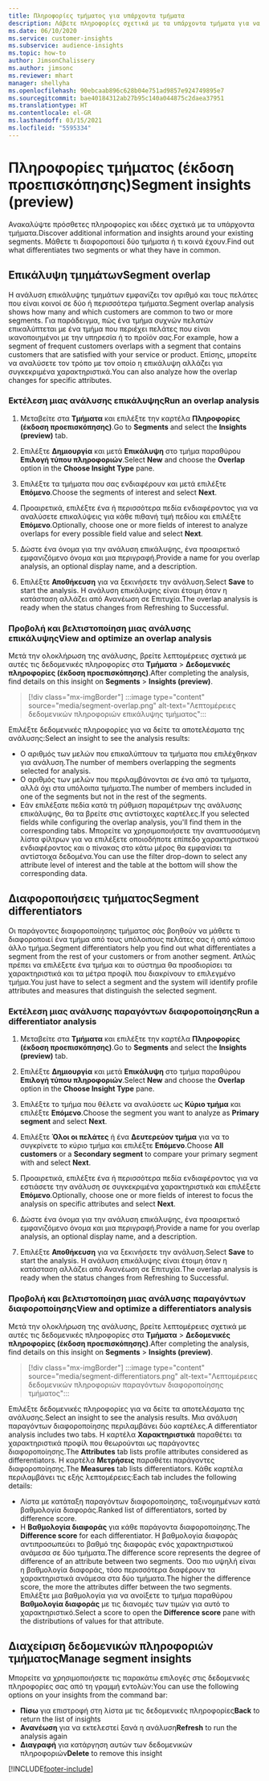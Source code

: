 ```yaml
---
title: Πληροφορίες τμήματος για υπάρχοντα τμήματα
description: Λάβετε πληροφορίες σχετικά με τα υπάρχοντα τμήματα για να δείτε τις διαφορές και τα κοινά σημεία.
ms.date: 06/10/2020
ms.service: customer-insights
ms.subservice: audience-insights
ms.topic: how-to
author: JimsonChalissery
ms.author: jimsonc
ms.reviewer: mhart
manager: shellyha
ms.openlocfilehash: 90ebcaab896c628b04e751ad9857e924749895e7
ms.sourcegitcommit: bae40184312ab27b95c140a044875c2daea37951
ms.translationtype: HT
ms.contentlocale: el-GR
ms.lasthandoff: 03/15/2021
ms.locfileid: "5595334"
---
```

# <a name="segment-insights-preview"></a><span data-ttu-id="f9b7d-103">Πληροφορίες τμήματος (έκδοση προεπισκόπησης)</span><span class="sxs-lookup"><span data-stu-id="f9b7d-103">Segment insights (preview)</span></span>

<span data-ttu-id="f9b7d-104">Ανακαλύψτε πρόσθετες πληροφορίες και ιδέες σχετικά με τα υπάρχοντα τμήματα.</span><span class="sxs-lookup"><span data-stu-id="f9b7d-104">Discover additional information and insights around your existing segments.</span></span> <span data-ttu-id="f9b7d-105">Μάθετε τι διαφοροποιεί δύο τμήματα ή τι κοινά έχουν.</span><span class="sxs-lookup"><span data-stu-id="f9b7d-105">Find out what differentiates two segments or what they have in common.</span></span>

## <a name="segment-overlap"></a><span data-ttu-id="f9b7d-106">Επικάλυψη τμημάτων</span><span class="sxs-lookup"><span data-stu-id="f9b7d-106">Segment overlap</span></span>

<span data-ttu-id="f9b7d-107">Η ανάλυση επικάλυψης τμημάτων εμφανίζει τον αριθμό και τους πελάτες που είναι κοινοί σε δύο ή περισσότερα τμήματα.</span><span class="sxs-lookup"><span data-stu-id="f9b7d-107">Segment overlap analysis shows how many and which customers are common to two or more segments.</span></span> <span data-ttu-id="f9b7d-108">Για παράδειγμα, πώς ένα τμήμα συχνών πελατών επικαλύπτεται με ένα τμήμα που περιέχει πελάτες που είναι ικανοποιημένοι με την υπηρεσία ή το προϊόν σας.</span><span class="sxs-lookup"><span data-stu-id="f9b7d-108">For example, how a segment of frequent customers overlaps with a segment that contains customers that are satisfied with your service or product.</span></span>
<span data-ttu-id="f9b7d-109">Επίσης, μπορείτε να αναλύσετε τον τρόπο με τον οποίο η επικάλυψη αλλάζει για συγκεκριμένα χαρακτηριστικά.</span><span class="sxs-lookup"><span data-stu-id="f9b7d-109">You can also analyze how the overlap changes for specific attributes.</span></span>

### <a name="run-an-overlap-analysis"></a><span data-ttu-id="f9b7d-110">Εκτέλεση μιας ανάλυσης επικάλυψης</span><span class="sxs-lookup"><span data-stu-id="f9b7d-110">Run an overlap analysis</span></span>

1. <span data-ttu-id="f9b7d-111">Μεταβείτε στα **Τμήματα** και επιλέξτε την καρτέλα **Πληροφορίες (έκδοση προεπισκόπησης)**.</span><span class="sxs-lookup"><span data-stu-id="f9b7d-111">Go to **Segments** and select the **Insights (preview)** tab.</span></span>

1. <span data-ttu-id="f9b7d-112">Επιλέξτε **Δημιουργία** και μετά **Επικάλυψη** στο τμήμα παραθύρου **Επιλογή τύπου πληροφοριών**.</span><span class="sxs-lookup"><span data-stu-id="f9b7d-112">Select **New** and choose the **Overlap** option in the **Choose Insight Type** pane.</span></span>

1. <span data-ttu-id="f9b7d-113">Επιλέξτε τα τμήματα που σας ενδιαφέρουν και μετά επιλέξτε **Επόμενο**.</span><span class="sxs-lookup"><span data-stu-id="f9b7d-113">Choose the segments of interest and select **Next**.</span></span>

1. <span data-ttu-id="f9b7d-114">Προαιρετικά, επιλέξτε ένα ή περισσότερα πεδία ενδιαφέροντος για να αναλύσετε επικαλύψεις για κάθε πιθανή τιμή πεδίου και επιλέξτε **Επόμενο**.</span><span class="sxs-lookup"><span data-stu-id="f9b7d-114">Optionally, choose one or more fields of interest to analyze overlaps for every possible field value and select **Next**.</span></span>

1. <span data-ttu-id="f9b7d-115">Δώστε ένα όνομα για την ανάλυση επικάλυψης, ένα προαιρετικό εμφανιζόμενο όνομα και μια περιγραφή.</span><span class="sxs-lookup"><span data-stu-id="f9b7d-115">Provide a name for you overlap analysis, an optional display name, and a description.</span></span>

1. <span data-ttu-id="f9b7d-116">Επιλέξτε **Αποθήκευση** για να ξεκινήσετε την ανάλυση.</span><span class="sxs-lookup"><span data-stu-id="f9b7d-116">Select **Save** to start the analysis.</span></span> <span data-ttu-id="f9b7d-117">Η ανάλυση επικάλυψης είναι έτοιμη όταν η κατάσταση αλλάζει από Ανανέωση σε Επιτυχία.</span><span class="sxs-lookup"><span data-stu-id="f9b7d-117">The overlap analysis is ready when the status changes from Refreshing to Successful.</span></span>

### <a name="view-and-optimize-an-overlap-analysis"></a><span data-ttu-id="f9b7d-118">Προβολή και βελτιστοποίηση μιας ανάλυσης επικάλυψης</span><span class="sxs-lookup"><span data-stu-id="f9b7d-118">View and optimize an overlap analysis</span></span>

<span data-ttu-id="f9b7d-119">Μετά την ολοκλήρωση της ανάλυσης, βρείτε λεπτομέρειες σχετικά με αυτές τις δεδομενικές πληροφορίες στα **Τμήματα** > **Δεδομενικές πληροφορίες (έκδοση προεπισκόπησης)**.</span><span class="sxs-lookup"><span data-stu-id="f9b7d-119">After completing the analysis, find details on this insight on **Segments** > **Insights (preview)**.</span></span>

> [!div class="mx-imgBorder"]
> :::image type="content" source="media/segment-overlap.png" alt-text="Λεπτομέρειες δεδομενικών πληροφοριών επικάλυψης τμήματος":::

<span data-ttu-id="f9b7d-121">Επιλέξτε δεδομενικές πληροφορίες για να δείτε τα αποτελέσματα της ανάλυσης:</span><span class="sxs-lookup"><span data-stu-id="f9b7d-121">Select an insight to see the analysis results:</span></span>

- <span data-ttu-id="f9b7d-122">Ο αριθμός των μελών που επικαλύπτουν τα τμήματα που επιλέχθηκαν για ανάλυση.</span><span class="sxs-lookup"><span data-stu-id="f9b7d-122">The number of members overlapping the segments selected for analysis.</span></span>
- <span data-ttu-id="f9b7d-123">Ο αριθμός των μελών που περιλαμβάνονται σε ένα από τα τμήματα, αλλά όχι στα υπόλοιπα τμήματα.</span><span class="sxs-lookup"><span data-stu-id="f9b7d-123">The number of members included in one of the segments but not in the rest of the segments.</span></span>
- <span data-ttu-id="f9b7d-124">Εάν επιλέξατε πεδία κατά τη ρύθμιση παραμέτρων της ανάλυσης επικάλυψης, θα τα βρείτε στις αντίστοιχες καρτέλες.</span><span class="sxs-lookup"><span data-stu-id="f9b7d-124">If you selected fields while configuring the overlap analysis, you'll find them in the corresponding tabs.</span></span> <span data-ttu-id="f9b7d-125">Μπορείτε να χρησιμοποιήσετε την αναπτυσσόμενη λίστα φίλτρων για να επιλέξετε οποιοδήποτε επίπεδο χαρακτηριστικού ενδιαφέροντος και ο πίνακας στο κάτω μέρος θα εμφανίσει τα αντίστοιχα δεδομένα.</span><span class="sxs-lookup"><span data-stu-id="f9b7d-125">You can use the filter drop-down to select any attribute level of interest and the table at the bottom will show the corresponding data.</span></span>

## <a name="segment-differentiators"></a><span data-ttu-id="f9b7d-126">Διαφοροποιήσεις τμήματος</span><span class="sxs-lookup"><span data-stu-id="f9b7d-126">Segment differentiators</span></span>

<span data-ttu-id="f9b7d-127">Οι παράγοντες διαφοροποίησης τμήματος σάς βοηθούν να μάθετε τι διαφοροποιεί ένα τμήμα από τους υπόλοιπους πελάτες σας ή από κάποιο άλλο τμήμα.</span><span class="sxs-lookup"><span data-stu-id="f9b7d-127">Segment differentiators help you find out what differentiates a segment from the rest of your customers or from another segment.</span></span> <span data-ttu-id="f9b7d-128">Απλώς πρέπει να επιλέξετε ένα τμήμα και το σύστημα θα προσδιορίσει τα χαρακτηριστικά και τα μέτρα προφίλ που διακρίνουν το επιλεγμένο τμήμα.</span><span class="sxs-lookup"><span data-stu-id="f9b7d-128">You just have to select a segment and the system will identify profile attributes and measures that distinguish the selected segment.</span></span>

### <a name="run-a-differentiator-analysis"></a><span data-ttu-id="f9b7d-129">Εκτέλεση μιας ανάλυσης παραγόντων διαφοροποίησης</span><span class="sxs-lookup"><span data-stu-id="f9b7d-129">Run a differentiator analysis</span></span>

1. <span data-ttu-id="f9b7d-130">Μεταβείτε στα **Τμήματα** και επιλέξτε την καρτέλα **Πληροφορίες (έκδοση προεπισκόπησης)**.</span><span class="sxs-lookup"><span data-stu-id="f9b7d-130">Go to **Segments** and select the **Insights (preview)** tab.</span></span>

1. <span data-ttu-id="f9b7d-131">Επιλέξτε **Δημιουργία** και μετά **Επικάλυψη** στο τμήμα παραθύρου **Επιλογή τύπου πληροφοριών**.</span><span class="sxs-lookup"><span data-stu-id="f9b7d-131">Select **New** and choose the **Overlap** option in the **Choose Insight Type** pane.</span></span>

1. <span data-ttu-id="f9b7d-132">Επιλέξτε το τμήμα που θέλετε να αναλύσετε ως **Κύριο τμήμα** και επιλέξτε **Επόμενο**.</span><span class="sxs-lookup"><span data-stu-id="f9b7d-132">Choose the segment you want to analyze as **Primary segment** and select **Next**.</span></span>

1. <span data-ttu-id="f9b7d-133">Επιλέξτε **Όλοι οι πελάτες** ή ένα **Δευτερεύον τμήμα** για να το συγκρίνετε το κύριο τμήμα και επιλέξτε **Επόμενο**.</span><span class="sxs-lookup"><span data-stu-id="f9b7d-133">Choose **All customers** or a **Secondary segment** to compare your primary segment with and select **Next**.</span></span>

1. <span data-ttu-id="f9b7d-134">Προαιρετικά, επιλέξτε ένα ή περισσότερα πεδία ενδιαφέροντος για να εστιάσετε την ανάλυση σε συγκεκριμένα χαρακτηριστικά και επιλέξετε **Επόμενο**.</span><span class="sxs-lookup"><span data-stu-id="f9b7d-134">Optionally, choose one or more fields of interest to focus the analysis on specific attributes and select **Next**.</span></span>

1. <span data-ttu-id="f9b7d-135">Δώστε ένα όνομα για την ανάλυση επικάλυψης, ένα προαιρετικό εμφανιζόμενο όνομα και μια περιγραφή.</span><span class="sxs-lookup"><span data-stu-id="f9b7d-135">Provide a name for you overlap analysis, an optional display name, and a description.</span></span>

1. <span data-ttu-id="f9b7d-136">Επιλέξτε **Αποθήκευση** για να ξεκινήσετε την ανάλυση.</span><span class="sxs-lookup"><span data-stu-id="f9b7d-136">Select **Save** to start the analysis.</span></span> <span data-ttu-id="f9b7d-137">Η ανάλυση επικάλυψης είναι έτοιμη όταν η κατάσταση αλλάζει από Ανανέωση σε Επιτυχία.</span><span class="sxs-lookup"><span data-stu-id="f9b7d-137">The overlap analysis is ready when the status changes from Refreshing to Successful.</span></span>

### <a name="view-and-optimize-a-differentiators-analysis"></a><span data-ttu-id="f9b7d-138">Προβολή και βελτιστοποίηση μιας ανάλυσης παραγόντων διαφοροποίησης</span><span class="sxs-lookup"><span data-stu-id="f9b7d-138">View and optimize a differentiators analysis</span></span>

<span data-ttu-id="f9b7d-139">Μετά την ολοκλήρωση της ανάλυσης, βρείτε λεπτομέρειες σχετικά με αυτές τις δεδομενικές πληροφορίες στα **Τμήματα** > **Δεδομενικές πληροφορίες (έκδοση προεπισκόπησης)**.</span><span class="sxs-lookup"><span data-stu-id="f9b7d-139">After completing the analysis, find details on this insight on **Segments** > **Insights (preview)**.</span></span>

> [!div class="mx-imgBorder"]
> :::image type="content" source="media/segment-differentiators.png" alt-text="Λεπτομέρειες δεδομενικών πληροφοριών παραγόντων διαφοροποίησης τμήματος":::

<span data-ttu-id="f9b7d-141">Επιλέξτε δεδομενικές πληροφορίες για να δείτε τα αποτελέσματα της ανάλυσης.</span><span class="sxs-lookup"><span data-stu-id="f9b7d-141">Select an insight to see the analysis results.</span></span> <span data-ttu-id="f9b7d-142">Μια ανάλυση παραγόντων διαφοροποίησης περιλαμβάνει δύο καρτέλες.</span><span class="sxs-lookup"><span data-stu-id="f9b7d-142">A differentiator analysis includes two tabs.</span></span> <span data-ttu-id="f9b7d-143">Η καρτέλα **Χαρακτηριστικά** παραθέτει τα χαρακτηριστικά προφίλ που θεωρούνται ως παράγοντες διαφοροποίησης.</span><span class="sxs-lookup"><span data-stu-id="f9b7d-143">The **Attributes** tab lists profile attributes considered as differentiators.</span></span> <span data-ttu-id="f9b7d-144">Η καρτέλα **Μετρήσεις** παραθέτει παράγοντες διαφοροποίησης.</span><span class="sxs-lookup"><span data-stu-id="f9b7d-144">The **Measures** tab lists differentiators.</span></span> <span data-ttu-id="f9b7d-145">Κάθε καρτέλα περιλαμβάνει τις εξής λεπτομέρειες:</span><span class="sxs-lookup"><span data-stu-id="f9b7d-145">Each tab includes the following details:</span></span>

- <span data-ttu-id="f9b7d-146">Λίστα με κατάταξη παραγόντων διαφοροποίησης, ταξινομημένων κατά βαθμολογία διαφοράς.</span><span class="sxs-lookup"><span data-stu-id="f9b7d-146">Ranked list of differentiators, sorted by difference score.</span></span>
- <span data-ttu-id="f9b7d-147">Η **Βαθμολογία διαφοράς** για κάθε παράγοντα διαφοροποίησης.</span><span class="sxs-lookup"><span data-stu-id="f9b7d-147">The **Difference score** for each differentiator.</span></span> <span data-ttu-id="f9b7d-148">Η βαθμολογία διαφοράς αντιπροσωπεύει το βαθμό της διαφοράς ενός χαρακτηριστικού ανάμεσα σε δύο τμήματα.</span><span class="sxs-lookup"><span data-stu-id="f9b7d-148">The difference score represents the degree of difference of an attribute between two segments.</span></span> <span data-ttu-id="f9b7d-149">Όσο πιο υψηλή είναι η βαθμολογία διαφοράς, τόσο περισσότερα διαφέρουν τα χαρακτηριστικά ανάμεσα στα δύο τμήματα.</span><span class="sxs-lookup"><span data-stu-id="f9b7d-149">The higher the difference score, the more the attributes differ between the two segments.</span></span> <span data-ttu-id="f9b7d-150">Επιλέξτε μια βαθμολογία για να ανοίξετε το τμήμα παραθύρου **Βαθμολογία διαφοράς** με τις διανομές των τιμών για αυτό το χαρακτηριστικό.</span><span class="sxs-lookup"><span data-stu-id="f9b7d-150">Select a score to open the **Difference score** pane with the distributions of values for that attribute.</span></span>

## <a name="manage-segment-insights"></a><span data-ttu-id="f9b7d-151">Διαχείριση δεδομενικών πληροφοριών τμήματος</span><span class="sxs-lookup"><span data-stu-id="f9b7d-151">Manage segment insights</span></span>

<span data-ttu-id="f9b7d-152">Μπορείτε να χρησιμοποιήσετε τις παρακάτω επιλογές στις δεδομενικές πληροφορίες σας από τη γραμμή εντολών:</span><span class="sxs-lookup"><span data-stu-id="f9b7d-152">You can use the following options on your insights from the command bar:</span></span>

- <span data-ttu-id="f9b7d-153">**Πίσω** για επιστροφή στη λίστα με τις δεδομενικές πληροφορίες</span><span class="sxs-lookup"><span data-stu-id="f9b7d-153">**Back** to return the list of insights</span></span>
- <span data-ttu-id="f9b7d-154">**Ανανέωση** για να εκτελεστεί ξανά η ανάλυση</span><span class="sxs-lookup"><span data-stu-id="f9b7d-154">**Refresh** to run the analysis again</span></span>
- <span data-ttu-id="f9b7d-155">**Διαγραφή** για κατάργηση αυτών των δεδομενικών πληροφοριών</span><span class="sxs-lookup"><span data-stu-id="f9b7d-155">**Delete** to remove this insight</span></span>


[!INCLUDE[footer-include](../includes/footer-banner.md)]